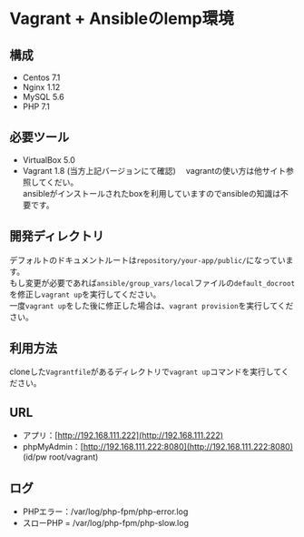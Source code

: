 # Vagrant + Ansibleのlemp環境

## 構成
- Centos 7.1
- Nginx 1.12
- MySQL 5.6
- PHP 7.1

## 必要ツール
- VirtualBox 5.0
- Vagrant 1.8
(当方上記バージョンにて確認)　
vagrantの使い方は他サイト参照してくだい。  
ansibleがインストールされたboxを利用していますのでansibleの知識は不要です。  

## 開発ディレクトリ
デフォルトのドキュメントルートは`repository/your-app/public/`になっています。  
もし変更が必要であれば`ansible/group_vars/local`ファイルの`default_docroot`を修正し`vagrant up`を実行してください。  
一度`vagrant up`をした後に修正した場合は、`vagrant provision`を実行してください。

## 利用方法
cloneした`Vagrantfile`があるディレクトリで`vagrant up`コマンドを実行してください。  

## URL
- アプリ：[http://192.168.111.222](http://192.168.111.222)
- phpMyAdmin：[http://192.168.111.222:8080](http://192.168.111.222:8080) (id/pw root/vagrant)

## ログ
- PHPエラー：/var/log/php-fpm/php-error.log
- スローPHP = /var/log/php-fpm/php-slow.log